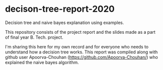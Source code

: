 # decison-tree-report-2020
Decision tree and naive bayes explanation using examples.

This repository consists of the project report and the slides made as a part of final year B. Tech. project.

I'm sharing this here for my own record and for everyone who needs to understand how a decision tree works. This report was compiled along with github user Apoorva-Chouhan (https://github.com/Apoorva-Chouhan/) who explained the naive bayes algorithm.

